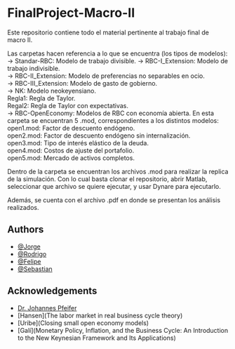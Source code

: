# FinalProject-Macro-II

Este repositorio contiene todo el material pertinente al trabajo final de macro II.

Las carpetas hacen referencia a lo que se encuentra (los tipos de modelos):  
-> Standar-RBC: Modelo de trabajo divisible.
-> RBC-I_Extension: Modelo de trabajo indivisible.  
-> RBC-II_Extension: Modelo de preferencias no separables en ocio.  
-> RBC-III_Extension: Modelo de gasto de gobierno.  
-> NK: Modelo neokeyensiano.  
	Regla1: Regla de Taylor.  
	Regal2: Regla de Taylor con expectativas.  
-> RBC-OpenEconomy: Modelos de RBC con economía abierta. En esta carpeta se encuentran 5 .mod, correspondientes a los distintos modelos:  
	open1.mod: Factor de descuento endógeno.  
	open2.mod: Factor de descuento endógeno sin internalización.  
	open3.mod: Tipo de interés elástico de la deuda.  
	open4.mod: Costos de ajuste del portafolio.  
	open5.mod: Mercado de activos completos.  

Dentro de la carpeta se encuentran los archivos .mod para realizar la replica de la simulación.
Con lo cual basta clonar el repositorio, abrir Matlab, seleccionar que archivo se quiere ejecutar, y usar Dynare para ejecutarlo.

Además, se cuenta con el archivo .pdf en donde se presentan los análisis realizados.



## Authors

- [@Jorge](https://github.com/Kin-George)
- [@Rodrigo](https://github.com/R-jimenez-estadistico)
- [@Felipe](pradocampos.felipe@gmail.com)
- [@Sebastian](sebassolano2468@gmail.com)


## Acknowledgements

 - [Dr. Johannes Pfeifer](https://github.com/JohannesPfeifer/DSGE_mod)
 - [Hansen](The labor market in real business cycle theory)
 - [Uribe](Closing small open economy models)
 - [Galí](Monetary Policy, Inflation, and the Business Cycle: An Introduction to the New Keynesian Framework and Its Applications)
